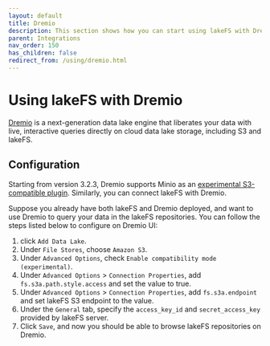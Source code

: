 ```yaml
---
layout: default
title: Dremio
description: This section shows how you can start using lakeFS with Dremio, a next-generation data lake engine.
parent: Integrations
nav_order: 150
has_children: false
redirect_from: /using/dremio.html
---
```


# Using lakeFS with Dremio
[Dremio](https://www.dremio.com/) is a next-generation data lake engine that liberates your data with live, 
interactive queries directly on cloud data lake storage, including S3 and lakeFS.

## Configuration
Starting from version 3.2.3, Dremio supports Minio as an [experimental S3-compatible plugin](https://docs.dremio.com/data-sources/s3.html#configuring-s3-for-minio).
Similarly, you can connect lakeFS with Dremio.

Suppose you already have both lakeFS and Dremio deployed, and want to use Dremio to query your data in the lakeFS repositories.
You can follow the steps listed below to configure on Dremio UI:

1. click `Add Data Lake`.
1. Under `File Stores`, choose `Amazon S3`.
1. Under `Advanced Options`, check `Enable compatibility mode (experimental)`.
1. Under `Advanced Options` > `Connection Properties`, add `fs.s3a.path.style.access` and set the value to true.
1. Under `Advanced Options` > `Connection Properties`, add `fs.s3a.endpoint` and set lakeFS S3 endpoint to the value. 
1. Under the `General` tab, specify the `access_key_id` and `secret_access_key` provided by lakeFS server.
1. Click `Save`, and now you should be able to browse lakeFS repositories on Dremio.

